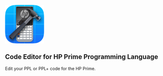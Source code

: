 <img src="https://github.com/Insoft-UK/PrimeSDK/blob/main/Xcode/Xprime/Assets.xcassets/AppIcon.appiconset/128pt@2x.png?raw=true" width="128" />

## Code Editor for HP Prime Programming Language
Edit your PPL or PPL+ code for the HP Prime.
